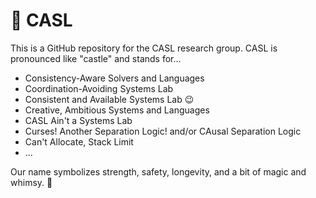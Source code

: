 # 🏰 CASL

This is a GitHub repository for the CASL research group.  CASL is pronounced like "castle" and stands for...

  * Consistency-Aware Solvers and Languages
  * Coordination-Avoiding Systems Lab
  * Consistent and Available Systems Lab 😉
  * Creative, Ambitious Systems and Languages
  * CASL Ain't a Systems Lab
  * Curses! Another Separation Logic! and/or CAusal Separation Logic
  * Can't Allocate, Stack Limit
  * ...

Our name symbolizes strength, safety, longevity, and a bit of magic and whimsy.  🏰 
